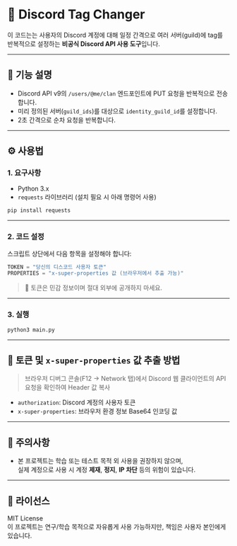 # 🔄 Discord Tag Changer

이 코드는는 사용자의 Discord 계정에 대해 일정 간격으로 여러 서버(guild)에 tag를 반복적으로 설정하는 **비공식 Discord API 사용 도구**입니다.


---

## 📜 기능 설명

- Discord API v9의 `/users/@me/clan` 엔드포인트에 PUT 요청을 반복적으로 전송합니다.
- 미리 정의된 서버(`guild_ids`)를 대상으로 `identity_guild_id`를 설정합니다.
- 2초 간격으로 순차 요청을 반복합니다.

---

## ⚙️ 사용법

### 1. 요구사항

- Python 3.x
- `requests` 라이브러리 (설치 필요 시 아래 명령어 사용)

```bash
pip install requests
```

---

### 2. 코드 설정

스크립트 상단에서 다음 항목을 설정해야 합니다:

```python
TOKEN = "당신의 디스코드 사용자 토큰"
PROPERTIES = "x-super-properties 값 (브라우저에서 추출 가능)"
```

> 🔐 토큰은 민감 정보이며 절대 외부에 공개하지 마세요.

---

### 3. 실행

```bash
python3 main.py
```

---

## 🔐 토큰 및 `x-super-properties` 값 추출 방법

> 브라우저 디버그 콘솔(F12 → Network 탭)에서 Discord 웹 클라이언트의 API 요청을 확인하여 Header 값 복사

- `authorization`: Discord 계정의 사용자 토큰
- `x-super-properties`: 브라우저 환경 정보 Base64 인코딩 값

---

## 🛑 주의사항

- 본 프로젝트는 학습 또는 테스트 목적 외 사용을 권장하지 않으며,  
  실제 계정으로 사용 시 계정 **제재**, **정지**, **IP 차단** 등의 위험이 있습니다.

---

## 📄 라이선스

MIT License  
이 프로젝트는 연구/학습 목적으로 자유롭게 사용 가능하지만, 책임은 사용자 본인에게 있습니다.
